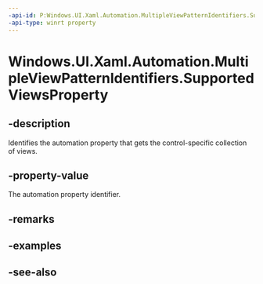 ```yaml
---
-api-id: P:Windows.UI.Xaml.Automation.MultipleViewPatternIdentifiers.SupportedViewsProperty
-api-type: winrt property
---
```


<!-- Property syntax
public Windows.UI.Xaml.Automation.AutomationProperty SupportedViewsProperty { get; }
-->

# Windows.UI.Xaml.Automation.MultipleViewPatternIdentifiers.SupportedViewsProperty

## -description
Identifies the automation property that gets the control-specific collection of views.



## -property-value
The automation property identifier.

## -remarks

## -examples

## -see-also
